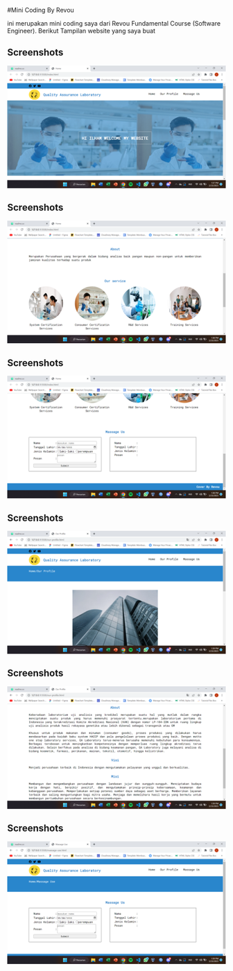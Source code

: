 
#Mini Coding By Revou

ini merupakan mini coding saya dari Revou Fundamental Course (Software Engineer). Berikut Tampilan website yang saya buat 


## Screenshots

![App Screenshot](/ss/Home.png)

## Screenshots

![App Screenshot](/ss/service.png)

## Screenshots

![App Screenshot](/ss/massage.png)

## Screenshots

![App Screenshot](/ss/profile.png)

## Screenshots

![App Screenshot](/ss/misi.png)

## Screenshots

![App Screenshot](/ss/massage-use.png)
